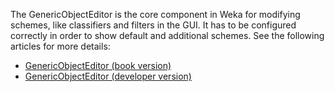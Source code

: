 The GenericObjectEditor is the core component in Weka for modifying schemes, like classifiers and filters in the GUI. It has to be configured correctly in order to show default and additional schemes. See the following articles for more details:

* [GenericObjectEditor (book version)](generic_object_editor_book_version.md)
* [GenericObjectEditor (developer version)](generic_object_editor_developer_version.md)
